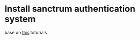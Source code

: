 # Install sanctrum authentication system 
base on [this](https://www.itsolutionstuff.com/post/laravel-9-rest-api-authentication-using-sanctum-tutorialexample.html) tutorials

